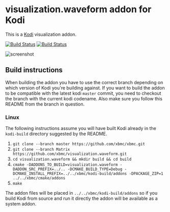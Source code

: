 # visualization.waveform addon for Kodi

This is a [Kodi](http://kodi.tv) visualization addon.

[![Build Status](https://travis-ci.org/xbmc/visualization.waveform.svg?branch=Matrix)](https://travis-ci.org/xbmc/visualization.waveform/branches)
[![Build Status](https://dev.azure.com/teamkodi/binary-addons/_apis/build/status/xbmc.visualization.waveform?branchName=Matrix)](https://dev.azure.com/teamkodi/binary-addons/_build/latest?definitionId=31&branchName=Matrix)
<!--- [![Build Status](https://ci.appveyor.com/api/projects/status/github/xbmc/visualization.waveform?branch=Matrix&svg=true)](https://ci.appveyor.com/project/xbmc/visualization-waveform?branch=Matrix) -->

![screenshot](https://raw.githubusercontent.com/xbmc/visualization.waveform/master/visualization.waveform/resources/screenshot-02.jpg)

## Build instructions
When building the addon you have to use the correct branch depending on which version of Kodi you're building against. 
If you want to build the addon to be compatible with the latest kodi `master` commit, you need to checkout the branch with the current kodi codename.
Also make sure you follow this README from the branch in question.

### Linux

The following instructions assume you will have built Kodi already in the `kodi-build` directory 
suggested by the README.

1. `git clone --branch master https://github.com/xbmc/xbmc.git`
2. `git clone --branch Matrix https://github.com/xbmc/visualization.waveform.git`
3. `cd visualization.waveform && mkdir build && cd build`
4. `cmake -DADDONS_TO_BUILD=visualization.waveform -DADDON_SRC_PREFIX=../.. -DCMAKE_BUILD_TYPE=Debug -DCMAKE_INSTALL_PREFIX=../../xbmc/kodi-build/addons -DPACKAGE_ZIP=1 ../../xbmc/cmake/addons`
5. `make`

The addon files will be placed in `../../xbmc/kodi-build/addons` so if you build Kodi from source and run it directly 
the addon will be available as a system addon.
